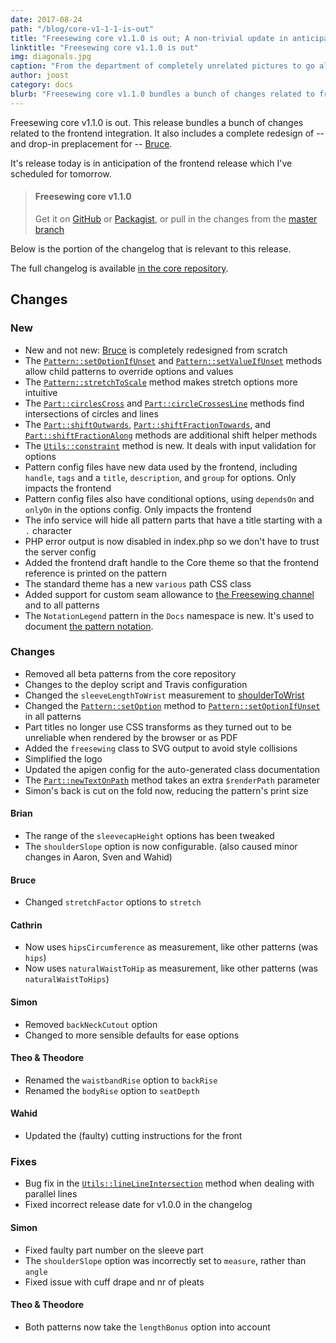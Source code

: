 ```yaml
---
date: 2017-08-24
path: "/blog/core-v1-1-1-is-out"
title: "Freesewing core v1.1.0 is out; A non-trivial update in anticipation of the frontend release"
linktitle: "Freesewing core v1.1.0 is out"
img: diagonals.jpg
caption: "From the department of completely unrelated pictures to go along blog posts"
author: joost
category: docs
blurb: "Freesewing core v1.1.0 bundles a bunch of changes related to frontend integration and a complete redesign of Bruce."
---
```

Freesewing core v1.1.0 is out. 
This release bundles a bunch of changes related to the frontend integration. 
It also includes a complete redesign of -- and drop-in preplacement for -- [Bruce](/patterns/bruce).

It's release today is in anticipation of the frontend release which I've scheduled for tomorrow.

> #### Freesewing core v1.1.0
>
> Get it on [GitHub](https://github.com/freesewing/core/releases/tag/v1.1.0) or
> [Packagist](https://packagist.org/packages/freesewing/core),
> or pull in the changes from the [master branch](https://github.com/freesewing/core/tree/master)

Below is the portion of the changelog that is relevant to this release.

The full changelog is available [in the core repository](https://github.com/freesewing/core/blob/develop/CHANGELOG.md). 

## Changes 

### New

 - New and not new: [Bruce](/patterns/bruce) is completely redesigned from scratch
 - The [`Pattern::setOptionIfUnset`](/docs/core/classdocs/patterns/core/pattern#setoptionifunset) and 
[`Pattern::setValueIfUnset`](/docs/core/classdocs/patterns/core/pattern#setvalueifunset) methods allow child patterns to override options and values
 - The [`Pattern::stretchToScale`](/docs/core/classdocs/patterns/core/pattern#stretchtoscale) method makes stretch options more intuitive
 - The [`Part::circlesCross`](/docs/core/classdocs/src/part#circlescross) and 
[`Part::circleCrossesLine`](/docs/core/classdocs/src/part#circlecrossesline) methods find intersections of circles and lines
 - The [`Part::shiftOutwards`](/docs/core/classdocs/src/part#shiftoutwards), 
[`Part::shiftFractionTowards`](/docs/core/classdocs/src/part#shiftfractiontowards), and 
[`Part::shiftFractionAlong`](/docs/core/classdocs/src/part#shiftfractionalong) methods are additional shift helper methods
 - The [`Utils::constraint`](/docs/core/classdocs/src/utils#constraint) method is new. It deals with input validation for options
 - Pattern config files have new data used by the frontend, including `handle`, `tags` and a `title`, `description`, and `group` for options. Only impacts the frontend
 - Pattern config files also have conditional options, using `dependsOn` and `onlyOn` in the options config. Only impacts the frontend
 - The info service will hide all pattern parts that have a title starting with a `.` character
 - PHP error output is now disabled in index.php so we don't have to trust the server config
 - Added the frontend draft handle to the Core theme so that the frontend reference is printed on the pattern
 - The standard theme has a new `various` path CSS class
 - Added support for custom seam allowance to [the Freesewing channel](/docs/core/classdocs/channels/core/freesewing) and to all patterns
 - The `NotationLegend` pattern in the `Docs` namespace is new. It's used to document [the pattern notation](/docs/patterns/notation).

### Changes

 - Removed all beta patterns from the core repository
 - Changes to the deploy script and Travis configuration
 - Changed the `sleeveLengthToWrist` measurement to [shoulderToWrist](/docs/measurements/shouldertowrist)
 - Changed the [`Pattern::setOption`](/docs/core/classdocs/patterns/core/pattern#setoption) method to 
[`Pattern::setOptionIfUnset`](/docs/core/classdocs/patterns/core/pattern#setoptionifunset) in all patterns
 - Part titles no longer use CSS transforms as they turned out to be unreliable when rendered by the browser or as PDF
 - Added the `freesewing` class to SVG output to avoid style collisions
 - Simplified the logo
 - Updated the apigen config for the auto-generated class documentation
 - The [`Part::newTextOnPath`](/docs/core/classdocs/src/part#newtextonpath) method takes an extra `$renderPath` parameter
 - Simon's back is cut on the fold now, reducing the pattern's print size

#### Brian

 - The range of the `sleevecapHeight` options has been tweaked
 - The `shoulderSlope` option is now configurable. (also caused minor changes in Aaron, Sven and Wahid)

#### Bruce
 - Changed `stretchFactor` options to `stretch`

#### Cathrin

 - Now uses `hipsCircumference` as measurement, like other patterns (was `hips`)
 - Now uses `naturalWaistToHip` as measurement, like other patterns (was `naturalWaistToHips`)

#### Simon

 - Removed `backNeckCutout` option
 - Changed to more sensible defaults for ease options

#### Theo & Theodore

 - Renamed the `waistbandRise` option to `backRise`
 - Renamed the `bodyRise` option to `seatDepth`

#### Wahid

 - Updated the (faulty) cutting instructions for the front

### Fixes

 - Bug fix in the [`Utils::lineLineIntersection`](/docs/core/classdocs/src/utils#linelineintersection) method when dealing with parallel lines
 - Fixed incorrect release date for v1.0.0 in the changelog

#### Simon

 - Fixed faulty part number on the sleeve part
 - The `shoulderSlope` option was incorrectly set to `measure`, rather than `angle`
 - Fixed issue with cuff drape and nr of pleats

#### Theo & Theodore

 - Both patterns now take the `lengthBonus` option into account

